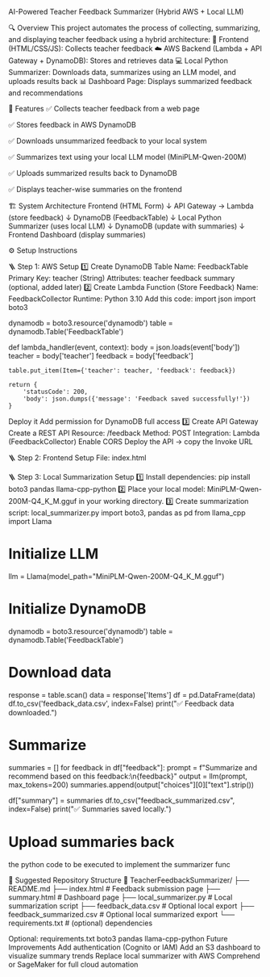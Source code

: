 AI-Powered Teacher Feedback Summarizer (Hybrid AWS + Local LLM)


🔍 Overview
This project automates the process of collecting, summarizing, and displaying teacher feedback using a hybrid architecture:
🧾 Frontend (HTML/CSS/JS): Collects teacher feedback
☁️ AWS Backend (Lambda + API Gateway + DynamoDB): Stores and retrieves data
💻 Local Python Summarizer: Downloads data, summarizes using an LLM model, and uploads results back
📊 Dashboard Page: Displays summarized feedback and recommendations


🚀 Features
✅ Collects teacher feedback from a web page

✅ Stores feedback in AWS DynamoDB

✅ Downloads unsummarized feedback to your local system

✅ Summarizes text using your local LLM model (MiniPLM-Qwen-200M)

✅ Uploads summarized results back to DynamoDB

✅ Displays teacher-wise summaries on the frontend



🏗️ System Architecture
Frontend (HTML Form)
       ↓
API Gateway → Lambda (store feedback)
       ↓
DynamoDB (FeedbackTable)
       ↓
Local Python Summarizer (uses local LLM)
       ↓
DynamoDB (update with summaries)
       ↓
Frontend Dashboard (display summaries)



⚙️ Setup Instructions

🪜 Step 1: AWS Setup
1️⃣ Create DynamoDB Table
Name: FeedbackTable
Primary Key: teacher (String)
Attributes:
teacher
feedback
summary (optional, added later)
2️⃣ Create Lambda Function (Store Feedback)
Name: FeedbackCollector
Runtime: Python 3.10
Add this code:
import json
import boto3

dynamodb = boto3.resource('dynamodb')
table = dynamodb.Table('FeedbackTable')

def lambda_handler(event, context):
    body = json.loads(event['body'])
    teacher = body['teacher']
    feedback = body['feedback']
    
    table.put_item(Item={'teacher': teacher, 'feedback': feedback})
    
    return {
        'statusCode': 200,
        'body': json.dumps({'message': 'Feedback saved successfully!'})
    }
Deploy it
Add permission for DynamoDB full access
3️⃣ Create API Gateway
Create a REST API
Resource: /feedback
Method: POST
Integration: Lambda (FeedbackCollector)
Enable CORS
Deploy the API → copy the Invoke URL


🪜 Step 2: Frontend Setup
File: index.html



🪜 Step 3: Local Summarization Setup
1️⃣ Install dependencies:
pip install boto3 pandas llama-cpp-python
2️⃣ Place your local model:
MiniPLM-Qwen-200M-Q4_K_M.gguf in your working directory.
3️⃣ Create summarization script: local_summarizer.py
import boto3, pandas as pd
from llama_cpp import Llama

# Initialize LLM
llm = Llama(model_path="MiniPLM-Qwen-200M-Q4_K_M.gguf")

# Initialize DynamoDB
dynamodb = boto3.resource('dynamodb')
table = dynamodb.Table('FeedbackTable')

# Download data
response = table.scan()
data = response['Items']
df = pd.DataFrame(data)
df.to_csv('feedback_data.csv', index=False)
print("✅ Feedback data downloaded.")

# Summarize
summaries = []
for feedback in df["feedback"]:
    prompt = f"Summarize and recommend based on this feedback:\n{feedback}"
    output = llm(prompt, max_tokens=200)
    summaries.append(output["choices"][0]["text"].strip())

df["summary"] = summaries
df.to_csv("feedback_summarized.csv", index=False)
print("✅ Summaries saved locally.")

# Upload summaries back
the python code to be executed to implement the summarizer func


📂 Suggested Repository Structure
📁 TeacherFeedbackSummarizer/
├── README.md
├── index.html                 # Feedback submission page
├── summary.html               # Dashboard page
├── local_summarizer.py        # Local summarization script
├── feedback_data.csv          # Optional local export
├── feedback_summarized.csv    # Optional local summarized export
└── requirements.txt           # (optional) dependencies


Optional: requirements.txt
boto3
pandas
llama-cpp-python
Future Improvements
Add authentication (Cognito or IAM)
Add an S3 dashboard to visualize summary trends
Replace local summarizer with AWS Comprehend or SageMaker for full cloud automation
